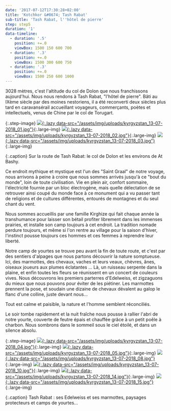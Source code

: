 ```yaml
---
date: '2017-07-12T17:30:28+02:00'
title: 'Kotchkor &#8674; Tash Rabat'
sub-title: 'Tash Rabat, l''hôtel de pierre'
step: step5
duration: '1'
data-timeline:
  - duration: '.5'
    position: +=.0
    viewBox: 1500 150 600 700
  - duration: '.3'
    position: +=.0
    viewBox: 1500 300 600 750
  - duration: '.3'
    position: +=.0
    viewBox: 1500 250 600 1000
---
```

3028 mètres, c'est l'altitude du col de Dolon que nous franchissons aujourd'hui. Nous nous rendons à Tash Rabat, "l'hôtel de pierre". Bâti au IXème siècle par des moines nestoriens, il a été reconverti deux siècles plus tard en caravansérail accueillant voyageurs, commerçants, poètes et intellectuels, venus de Chine par le col de Torugart. 

{:.step-image}
[![](/assets/img/placeholder.png){:.lazy data-src="/assets/img/uploads/kyrgyzstan_13-07-2018_01.jpg"}](/assets/img/uploads/kyrgyzstan_13-07-2018_01.jpg "col de Dolon"){:.large-img}
[![](/assets/img/placeholder.png){:.lazy data-src="/assets/img/uploads/kyrgyzstan_13-07-2018_02.jpg"}](/assets/img/uploads/kyrgyzstan_13-07-2018_02.jpg "At Bashy"){:.large-img}
[![](/assets/img/placeholder.png){:.lazy data-src="/assets/img/uploads/kyrgyzstan_13-07-2018_03.jpg"}](/assets/img/uploads/kyrgyzstan_13-07-2018_03.jpg "At Bashy"){:.large-img}

{:.caption}
Sur la route de Tash Rabat: le col de Dolon et les environs de At Bashy.

Ce endroit mythique et mystique est l'un des "Saint Graal" de notre voyage, nous arrivons à peine à croire que nous sommes arrivés jusqu'à ce "bout du monde", loin de toute civilisation. Vie en plein air, confort sommaire, l'électricité fournie par un bloc électrogène, mais quelle délectation de se retrouver ainsi coupé du monde face à ce monument qui a vu passer tant de religions et de cultures différentes, entourés de montagnes et du seul chant du vent. 

Nous sommes accueillis par une famille Kirghize qui fait chaque année la transhumance pour laisser son bétail profiter librement dans les immenses prairies, et installe son camp toujours à cet endroit. La tradition nomade perdure toujours, et même si l'on rentre au village pour la saison d'hiver, l'instinct pousse toujours ces hommes et ces femmes à reprendre leur liberté.

Notre camp de yourtes se trouve peu avant la fin de toute route, et c'est par des sentiers d'alpages que nous partons découvrir la nature somptueuse. Ici, des marmottes, des chevaux, vaches et leurs veaux, chèvres, ânes, oiseaux joueurs aux plumes éclatantes ... Là, un ruisseau serpente dans la plaine, et enfin toutes les fleurs se réunissent en un concert de couleurs vives. Nous découvrons les premiers parterres d'Edelweiss, et zigzaguons du mieux que nous pouvons pour éviter de les piétiner. Les marmottes prennent la pose, et soudain une dizaine de chevaux dévalent au galop le flanc d'une colline, juste devant nous...

Tout est calme et paisible, la nature et l'homme semblent réconciliés.

Le soir tombe rapidement et la nuit fraîche nous pousse à rallier l'abri de notre yourte, couverte de feutre épais et chauffée grâce à un petit poêle à charbon. Nous sombrons dans le sommeil sous le ciel étoilé, et dans un silence absolu.

{:.step-image}
[![](/assets/img/placeholder.png){:.lazy data-src="/assets/img/uploads/kyrgyzstan_13-07-2018_04.jpg"}](/assets/img/uploads/kyrgyzstan_13-07-2018_04.jpg "Edelweiss"){:.large-img}
[![](/assets/img/placeholder.png){:.lazy data-src="/assets/img/uploads/kyrgyzstan_13-07-2018_05.jpg"}](/assets/img/uploads/kyrgyzstan_13-07-2018_05.jpg "Edelweiss"){:.large-img}
[![](/assets/img/placeholder.png){:.lazy data-src="/assets/img/uploads/kyrgyzstan_13-07-2018_08.jpg"}](/assets/img/uploads/kyrgyzstan_13-07-2018_08.jpg "Marmottes"){:.large-img}
[![](/assets/img/placeholder.png){:.lazy data-src="/assets/img/uploads/kyrgyzstan_13-07-2018_10.jpg"}](/assets/img/uploads/kyrgyzstan_13-07-2018_10.jpg "Vers la Chine"){:.large-img}
[![](/assets/img/placeholder.png){:.lazy data-src="/assets/img/uploads/kyrgyzstan_13-07-2018_14.jpg"}](/assets/img/uploads/kyrgyzstan_13-07-2018_14.jpg "Vers la Chine"){:.large-img}
[![](/assets/img/placeholder.png){:.lazy data-src="/assets/img/uploads/kyrgyzstan_13-07-2018_15.jpg"}](/assets/img/uploads/kyrgyzstan_13-07-2018_15.jpg "Yourtes"){:.large-img}

{:.caption}
Tash Rabat : ses Edelweiss et ses marmottes, paysages protecteurs et camps de yourtes...
